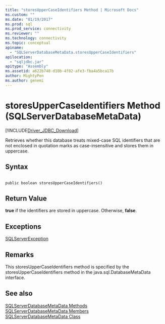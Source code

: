 ```yaml
---
title: "storesUpperCaseIdentifiers Method | Microsoft Docs"
ms.custom: ""
ms.date: "01/19/2017"
ms.prod: sql
ms.prod_service: connectivity
ms.reviewer: ""
ms.technology: connectivity
ms.topic: conceptual
apiname: 
  - "SQLServerDatabaseMetaData.storesUpperCaseIdentifiers"
apilocation: 
  - "sqljdbc.jar"
apitype: "Assembly"
ms.assetid: a622b748-d10b-4f02-afe3-fba4a5bca17b
author: MightyPen
ms.author: genemi
---
```

# storesUpperCaseIdentifiers Method (SQLServerDatabaseMetaData)
[!INCLUDE[Driver_JDBC_Download](../../../includes/driver_jdbc_download.md)]

  Retrieves whether this database treats mixed-case SQL identifiers that are not enclosed in quotation marks as case-insensitive and stores them in uppercase.  
  
## Syntax  
  
```  
  
public boolean storesUpperCaseIdentifiers()  
```  
  
## Return Value  
 **true** if the identifiers are stored in uppercase. Otherwise, **false**.  
  
## Exceptions  
 [SQLServerException](../../../connect/jdbc/reference/sqlserverexception-class.md)  
  
## Remarks  
 This storesUpperCaseIdentifiers method is specified by the storesUpperCaseIdentifiers method in the java.sql.DatabaseMetaData interface.  
  
## See also  
 [SQLServerDatabaseMetaData Methods](../../../connect/jdbc/reference/sqlserverdatabasemetadata-methods.md)   
 [SQLServerDatabaseMetaData Members](../../../connect/jdbc/reference/sqlserverdatabasemetadata-members.md)   
 [SQLServerDatabaseMetaData Class](../../../connect/jdbc/reference/sqlserverdatabasemetadata-class.md)  
  
  
